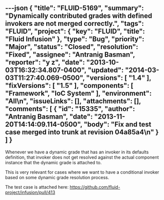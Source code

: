 ---json
{
  "title": "FLUID-5169",
  "summary": "Dynamically contributed grades with defined invokers are not merged correctly.",
  "tags": "FLUID",
  "project": {
    "key": "FLUID",
    "title": "Fluid Infusion"
  },
  "type": "Bug",
  "priority": "Major",
  "status": "Closed",
  "resolution": "Fixed",
  "assignee": "Antranig Basman",
  "reporter": "y z",
  "date": "2013-10-03T16:32:34.807-0400",
  "updated": "2014-03-03T11:27:40.069-0500",
  "versions": [
    "1.4"
  ],
  "fixVersions": [
    "1.5"
  ],
  "components": [
    "Framework",
    "IoC System"
  ],
  "environment": "All\n",
  "issueLinks": [],
  "attachments": [],
  "comments": [
    {
      "id": "15335",
      "author": "Antranig Basman",
      "date": "2013-11-20T14:14:09.114-0500",
      "body": "Fix and test case merged into trunk at revision 04a85a4\n"
    }
  ]
}
---
Whenever we have a dynamic grade that has an invoker in its defaults definition, that invoker does not get resolved against the actual component instance that the dynamic grade is attached to.

This is very relevant for cases where we want to have a conditional invoker based on some dynamic grade resolution process.

The test case is attached here: <https://github.com/fluid-project/infusion/pull/413>

        
